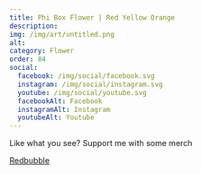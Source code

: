 ```yaml
---
title: Phi Box Flower | Red Yellow Orange
description: 
img: /img/art/untitled.png
alt: 
category: Flower
order: 84
social:
  facebook: /img/social/facebook.svg
  instagram: /img/social/instagram.svg
  youtube: /img/social/youtube.svg
  facebookAlt: Facebook
  instagramAlt: Instagram
  youtubeAlt: Youtube
---
```

Like what you see? Support me with some merch

<a href='https://www.redbubble.com/shop/ap/102890477' class="btn btn-primary store-link">
Redbubble
</a>